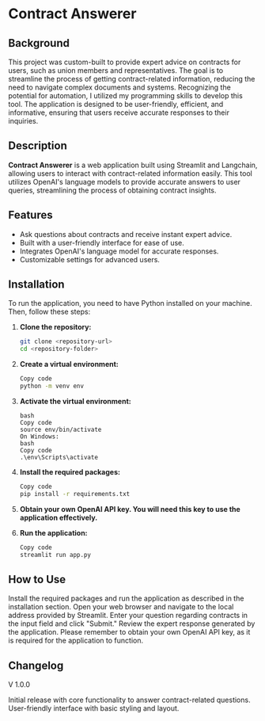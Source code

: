# Contract Answerer

## Background
This project was custom-built to provide expert advice on contracts for users, such as union members and representatives. The goal is to streamline the process of getting contract-related information, reducing the need to navigate complex documents and systems. Recognizing the potential for automation, I utilized my programming skills to develop this tool. The application is designed to be user-friendly, efficient, and informative, ensuring that users receive accurate responses to their inquiries.

## Description
**Contract Answerer** is a web application built using Streamlit and Langchain, allowing users to interact with contract-related information easily. This tool utilizes OpenAI's language models to provide accurate answers to user queries, streamlining the process of obtaining contract insights.

## Features
- Ask questions about contracts and receive instant expert advice.
- Built with a user-friendly interface for ease of use.
- Integrates OpenAI's language model for accurate responses.
- Customizable settings for advanced users.

## Installation
To run the application, you need to have Python installed on your machine. Then, follow these steps:

1. **Clone the repository:**
   ```bash
   git clone <repository-url>
   cd <repository-folder>
   
2. **Create a virtual environment:**

    ```bash
    Copy code
    python -m venv env

3. **Activate the virtual environment:**

    ```On macOS/Linux:
    bash
    Copy code
    source env/bin/activate
    On Windows:
    bash
    Copy code
    .\env\Scripts\activate

4. **Install the required packages:**

    ```bash
    Copy code
    pip install -r requirements.txt
    
5. **Obtain your own OpenAI API key. You will need this key to use the application effectively.**

6. **Run the application:**

    ```bash
    Copy code
    streamlit run app.py

## How to Use
Install the required packages and run the application as described in the installation section.
Open your web browser and navigate to the local address provided by Streamlit.
Enter your question regarding contracts in the input field and click "Submit."
Review the expert response generated by the application.
Please remember to obtain your own OpenAI API key, as it is required for the application to function.

## Changelog
V 1.0.0

Initial release with core functionality to answer contract-related questions.
User-friendly interface with basic styling and layout.
